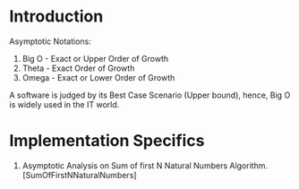 # Introduction
Asymptotic Notations:
1. Big O - Exact or Upper Order of Growth
2. Theta - Exact Order of Growth
3. Omega - Exact or Lower Order of Growth

A software is judged by its Best Case Scenario (Upper bound), hence, Big O is widely used in the IT world.

# Implementation Specifics
1. Asymptotic Analysis on Sum of first N Natural Numbers Algorithm. [SumOfFirstNNaturalNumbers]